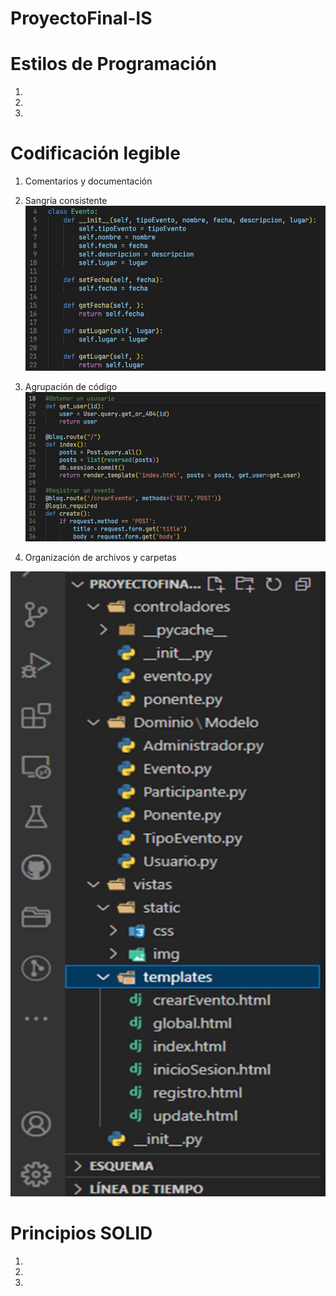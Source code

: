 # ProyectoFinal-lS


# Estilos de Programación
1. 

2. 

3. 



# Codificación legible
1. Comentarios y documentación

2. Sangría consistente
![](imagenes/estilo2.jpeg)

3. Agrupación de código 
![](imagenes/estilo1.jpeg)

4. Organización de archivos y carpetas
<img src="imagenes/estilo5.jpeg" width="700" height="1000">



# Principios SOLID
1. 

2. 

3. 
